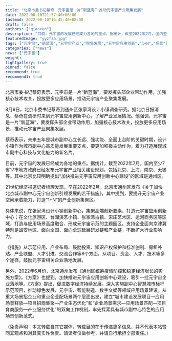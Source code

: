 ```yaml
---
title: "北京市委书记蔡奇：元宇宙是一片“新蓝海” 推动元宇宙产业聚集发展"
date: 2022-08-10T21:57:40+08:00
lastmod: 2022-08-10T16:45:40+08:00
draft: false
authors: ["qianxun"]
description: "目前，元宇宙的发展已经成为各地的重点。据统计，截至2022年7月，国内至少7省17市地方政府已经发布元宇宙产业相关建设规划，包括北京、上海、南京、无锡等。其中北京比较明确提出“加快推进元宇宙应用创新中心建设”的区域是通州区。"
featuredImage: "yyzfza.jpg"
tags: ["元宇宙","新蓝海","元宇宙产业","聚集发展","元宇宙应用创新","1+N","场景"]
categories: ["news"]
news: ["元宇宙"]
weight: 
lightgallery: true
pinned: false
recommend: true
recommend1: true
---
```


北京市委书记蔡奇表示，元宇宙是一片“新蓝海”，要发挥头部企业带动作用，加强核心技术攻关，投放更多应用场景，推动元宇宙产业聚集发展。

8月9日，北京市委书记蔡奇到通州区张家湾设计小镇调查研究。据北京日报消息，蔡奇在调研时来到元宇宙应用创新中心，了解产业发展情况。他强调，元宇宙是一片“新蓝海”，要发挥头部企业带动作用，加强核心技术攻关，投放更多应用场景，推动元宇宙产业聚集发展。

蔡奇表示，未来五年是城市副中心立长远、强功能、全面上台阶的关键时期，设计小镇作为城市副中心高质量发展重要支点，要更加积极主动作为，着力打造展现城市副中心科技与文化魅力的新名片。

目前，元宇宙的发展已经成为各地的重点。据统计，截至2022年7月，国内至少7省17市地方政府已经发布元宇宙产业相关建设规划，包括北京、上海、南京、无锡等。其中北京比较明确提出“加快推进元宇宙应用创新中心建设”的区域是通州区。

21世纪经济报道记者梳理发现，早在2022年2月，北京市通州区发布《关于加快北京城市副中心元宇宙创新引领发展的若干措施》，其中提到，要提升元宇宙产业空间承载能力，打造“1+N”的产业创新集聚区。

具体来说，在张家湾设计小镇创新中心，集聚高端创新要素，打造元宇宙应用创新中心；在文化旅游区、台湖演艺小镇、张家湾古镇、宋庄艺术区、运河商务区等区域，打造与应用场景高度融合、形成元宇宙示范的主题园区。支持企业面向京津冀特别是雄安地区、面向全国、面向全球延展研发链和产业链，不断扩大行业影响力。

《措施》从示范应用、产业布局、鼓励投资、知识产权保护和标准创制、房租补贴、产业联盟、人才引进、交流合作等8个方面，从项目、资金、人才、技术等多个途径，鼓励元宇宙相关企业落地发展。

另外，2022年6月份，北京通州发布《通州区统筹疫情防控和稳定经济增长的实施方案》。《方案》也提到，加快推进元宇宙应用创新中心建设，吸引一批元宇宙企业落地等。《方案》提出，促进数字经济持续发展。深入实施副中心智慧城市标杆示范项目，推动绿色发展、元宇宙、智能制造、数字文娱等领域应用场景建设，从重大场景招企业和重点企业配场景两个层面出发，建立“城市建设发展项目—应用场景释放—项目招商集聚—产业生态优化”和“企业场景需求—应用场景匹配—项目育商服务—产业服务优化”的双向工作机制，率先探索具有城市副中心特色的应用场景创新范式。

（免责声明：本文转载自其它媒体，转载目的在于传递更多信息，并不代表本站赞同其观点和对其真实性负责。请读者仅做参考，并请自行承担全部责任。）